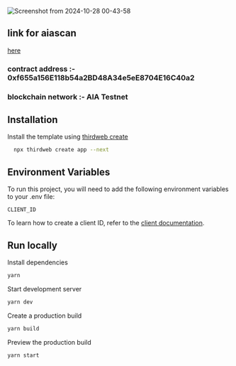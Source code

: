 ![Screenshot from 2024-10-28 00-43-58](https://github.com/user-attachments/assets/563b48b5-f70a-4ad1-b5b8-17f7171268b9)


## link for aiascan

 [here](https://testnet.aiascan.com/address/0xf655a156E118b54a2BD48A34e5eE8704E16C40a2)

### contract address :- 0xf655a156E118b54a2BD48A34e5eE8704E16C40a2

### blockchain network :- AIA Testnet



## Installation

Install the template using [thirdweb create](https://portal.thirdweb.com/cli/create)

```bash
  npx thirdweb create app --next
```

## Environment Variables

To run this project, you will need to add the following environment variables to your .env file:

`CLIENT_ID`

To learn how to create a client ID, refer to the [client documentation](https://portal.thirdweb.com/typescript/v5/client). 

## Run locally

Install dependencies

```bash
yarn
```

Start development server

```bash
yarn dev
```

Create a production build

```bash
yarn build
```

Preview the production build

```bash
yarn start
```

